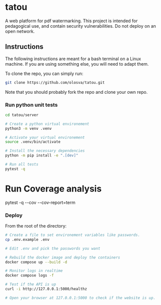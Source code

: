 # tatou
A web platform for pdf watermarking. This project is intended for pedagogical use, and contain security vulnerabilities. Do not deploy on an open network.

## Instructions

The following instructions are meant for a bash terminal on a Linux machine. If you are using something else, you will need to adapt them.

To clone the repo, you can simply run:

```bash
git clone https://github.com/olosva/tatou.git
```

Note that you should probably fork the repo and clone your own repo.


### Run python unit tests

```bash
cd tatou/server

# Create a python virtual environement
python3 -m venv .venv

# Activate your virtual environement
source .venv/bin/activate

# Install the necessary dependencies
python -m pip install -e ".[dev]"

# Run all tests
pytest -q
```
# Run Coverage analysis
pytest -q --cov --cov-report=term

### Deploy

From the root of the directory:

```bash
# Create a file to set environement variables like passwords.
cp .env.example .env

# Edit .env and pick the passwords you want

# Rebuild the docker image and deploy the containers
docker compose up --build -d

# Monitor logs in realtime 
docker compose logs -f

# Test if the API is up
curl -i http://127.0.0.1:5000/healthz

# Open your browser at 127.0.0.1:5000 to check if the website is up.
```



